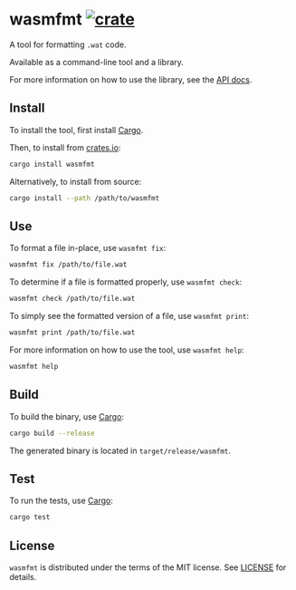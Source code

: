 # wasmfmt [![crate][cratesio-badge]][cratesio-crate]

A tool for formatting `.wat` code.

Available as a command-line tool and a library.

For more information on how to use the library, see the [API docs][docsrs-crate].

## Install

To install the tool, first install [Cargo][cargo].

Then, to install from [crates.io][cratesio]:

```sh
cargo install wasmfmt
```

Alternatively, to install from source:

```sh
cargo install --path /path/to/wasmfmt
```

## Use

To format a file in-place, use `wasmfmt fix`:

```sh
wasmfmt fix /path/to/file.wat
```

To determine if a file is formatted properly, use `wasmfmt check`:

```sh
wasmfmt check /path/to/file.wat
```

To simply see the formatted version of a file, use `wasmfmt print`:

```sh
wasmfmt print /path/to/file.wat
```

For more information on how to use the tool, use `wasmfmt help`:
```sh
wasmfmt help
```

## Build

To build the binary, use [Cargo][cargo]:

```sh
cargo build --release
```

The generated binary is located in `target/release/wasmfmt`.


## Test

To run the tests, use [Cargo][cargo]:

```sh
cargo test
```

## License

`wasmfmt` is distributed under the terms of the MIT license. See [LICENSE](LICENSE) for details.

[docsrs-crate]: [https://docs.rs/wasmfmt]
[cratesio]: [https://crates.io]
[cratesio-crate]: [https://crates.io/crates/wasmfmt]
[cratesio-badge]: [https://img.shields.io/crates/v/wasmfmt?style=flat-square]
[cargo]: [https://github.com/rust-lang/cargo]
